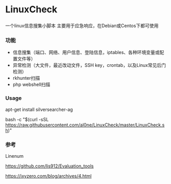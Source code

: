 # LinuxCheck

###
一个linux信息搜集小脚本 主要用于应急响应，在Debian或Centos下都可使用
### 功能

* 信息搜集（端口、网络、用户信息、登陆信息，iptables、各种环境变量或配置文件等）
* 异常检测（大文件，最近改动文件，SSH key，crontab，以及Linux常见后门检测）
* rkhunter扫描
* php webshell扫描
### Usage
apt-get install silversearcher-ag

bash -c "$(curl -sSL https://raw.githubusercontent.com/al0ne/LinuxCheck/master/LinuxCheck.sh)"

### 参考

Linenum

https://github.com/lis912/Evaluation_tools

https://ixyzero.com/blog/archives/4.html
